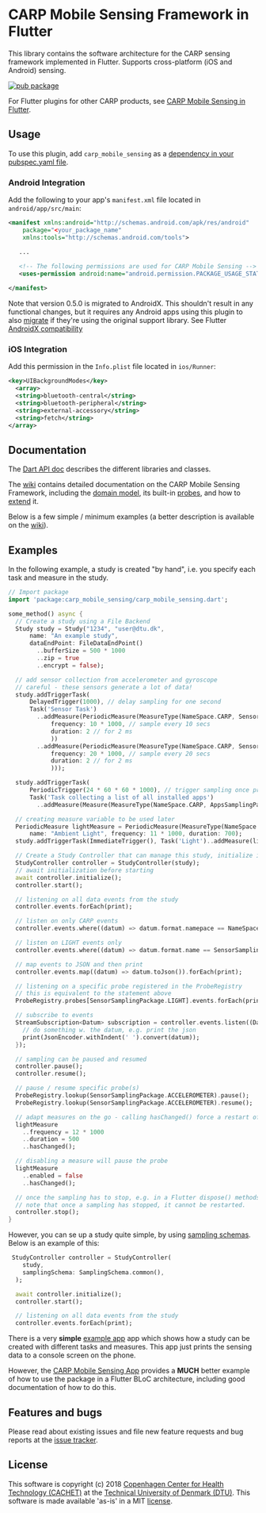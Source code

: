 # CARP Mobile Sensing Framework in Flutter

This library contains the software architecture for the CARP sensing framework implemented in Flutter.
Supports cross-platform (iOS and Android) sensing.

[![pub package](https://img.shields.io/pub/v/carp_mobile_sensing.svg)](https://pub.dartlang.org/packages/carp_mobile_sensing)

For Flutter plugins for other CARP products, see [CARP Mobile Sensing in Flutter](https://github.com/cph-cachet/carp.sensing-flutter/blob/master/README.md).

## Usage
To use this plugin, add `carp_mobile_sensing` as a [dependency in your pubspec.yaml file](https://flutter.io/platform-plugins/).

### Android Integration

Add the following to your app's `manifest.xml` file located in `android/app/src/main`:

````xml
<manifest xmlns:android="http://schemas.android.com/apk/res/android"
    package="<your_package_name"
    xmlns:tools="http://schemas.android.com/tools">

   ...
   
   <!-- The following permissions are used for CARP Mobile Sensing -->
   <uses-permission android:name="android.permission.PACKAGE_USAGE_STATS" tools:ignore="ProtectedPermissions"/>

</manifest>
````
Note that version 0.5.0 is migrated to AndroidX. This shouldn't result in any functional changes, but it requires any Android apps using this plugin to also 
[migrate](https://developer.android.com/jetpack/androidx/migrate) if they're using the original support library. 
See Flutter [AndroidX compatibility](https://flutter.dev/docs/development/packages-and-plugins/androidx-compatibility)



### iOS Integration

Add this permission in the `Info.plist` file located in `ios/Runner`:

```xml
<key>UIBackgroundModes</key>
  <array>
  <string>bluetooth-central</string>
  <string>bluetooth-peripheral</string>
  <string>external-accessory</string>
  <string>fetch</string>
</array>

```


## Documentation

The [Dart API doc](https://pub.dartlang.org/documentation/carp_mobile_sensing/latest/) describes the different libraries and classes.

The [wiki](https://github.com/cph-cachet/carp.sensing/wiki) contains detailed documentation on the CARP Mobile Sensing Framework, including 
the [domain model](https://github.com/cph-cachet/carp.sensing/wiki/Domain-Model), its built-in [probes](https://github.com/cph-cachet/carp.sensing/wiki/Probes), 
and how to [extend](https://github.com/cph-cachet/carp.sensing/wiki/Extending) it.

Below is a few simple / minimum examples (a better description is available on the [wiki](https://github.com/cph-cachet/carp.sensing-flutter/wiki/Domain-Model)).

## Examples

In the following example, a study is created "by hand", i.e. you specify each task and measure in the study.

```dart
// Import package
import 'package:carp_mobile_sensing/carp_mobile_sensing.dart';

some_method() async {
  // Create a study using a File Backend
  Study study = Study("1234", "user@dtu.dk",
      name: "An example study",
      dataEndPoint: FileDataEndPoint()
        ..bufferSize = 500 * 1000
        ..zip = true
        ..encrypt = false);

  // add sensor collection from accelerometer and gyroscope
  // careful - these sensors generate a lot of data!
  study.addTriggerTask(
      DelayedTrigger(1000), // delay sampling for one second
      Task('Sensor Task')
        ..addMeasure(PeriodicMeasure(MeasureType(NameSpace.CARP, SensorSamplingPackage.ACCELEROMETER),
            frequency: 10 * 1000, // sample every 10 secs
            duration: 2 // for 2 ms
            ))
        ..addMeasure(PeriodicMeasure(MeasureType(NameSpace.CARP, SensorSamplingPackage.GYROSCOPE),
            frequency: 20 * 1000, // sample every 20 secs
            duration: 2 // for 2 ms
            )));

  study.addTriggerTask(
      PeriodicTrigger(24 * 60 * 60 * 1000), // trigger sampling once pr. day
      Task('Task collecting a list of all installed apps')
        ..addMeasure(Measure(MeasureType(NameSpace.CARP, AppsSamplingPackage.APPS))));

  // creating measure variable to be used later
  PeriodicMeasure lightMeasure = PeriodicMeasure(MeasureType(NameSpace.CARP, SensorSamplingPackage.LIGHT),
      name: "Ambient Light", frequency: 11 * 1000, duration: 700);
  study.addTriggerTask(ImmediateTrigger(), Task('Light')..addMeasure(lightMeasure));

  // Create a Study Controller that can manage this study, initialize it, and start it.
  StudyController controller = StudyController(study);
  // await initialization before starting
  await controller.initialize();
  controller.start();

  // listening on all data events from the study
  controller.events.forEach(print);

  // listen on only CARP events
  controller.events.where((datum) => datum.format.namepace == NameSpace.CARP).forEach(print);

  // listen on LIGHT events only
  controller.events.where((datum) => datum.format.name == SensorSamplingPackage.LIGHT).forEach(print);

  // map events to JSON and then print
  controller.events.map((datum) => datum.toJson()).forEach(print);

  // listening on a specific probe registered in the ProbeRegistry
  // this is equivalent to the statement above
  ProbeRegistry.probes[SensorSamplingPackage.LIGHT].events.forEach(print);

  // subscribe to events
  StreamSubscription<Datum> subscription = controller.events.listen((Datum datum) {
    // do something w. the datum, e.g. print the json
    print(JsonEncoder.withIndent(' ').convert(datum));
  });

  // sampling can be paused and resumed
  controller.pause();
  controller.resume();

  // pause / resume specific probe(s)
  ProbeRegistry.lookup(SensorSamplingPackage.ACCELEROMETER).pause();
  ProbeRegistry.lookup(SensorSamplingPackage.ACCELEROMETER).resume();

  // adapt measures on the go - calling hasChanged() force a restart of the probe, which will load the new measure
  lightMeasure
    ..frequency = 12 * 1000
    ..duration = 500
    ..hasChanged();

  // disabling a measure will pause the probe
  lightMeasure
    ..enabled = false
    ..hasChanged();

  // once the sampling has to stop, e.g. in a Flutter dispose() methods, call stop.
  // note that once a sampling has stopped, it cannot be restarted.
  controller.stop();
}
```

However, you can se up a study quite simple, by using [sampling schemas](https://github.com/cph-cachet/carp.sensing-flutter/wiki/Schemas#sampling-schema).
Below is an example of this:

`````dart
 StudyController controller = StudyController(
    study,
    samplingSchema: SamplingSchema.common(),
  );

  await controller.initialize();
  controller.start();

  // listening on all data events from the study
  controller.events.forEach(print);
`````

There is a very **simple** [example app](example/main.dart) app which shows how a study can be created with different tasks and measures.
This app just prints the sensing data to a console screen on the phone.

However, the [CARP Mobile Sensing App](https://github.com/cph-cachet/carp.sensing-flutter/tree/master/carp_mobile_sensing_app) 
provides a **MUCH** better example of how to use the package in a Flutter BLoC architecture, including good documentation of how to do this.


## Features and bugs

Please read about existing issues and file new feature requests and bug reports at the [issue tracker][tracker].

[tracker]: https://github.com/cph-cachet/carp.sensing/issues

## License

This software is copyright (c) 2018 [Copenhagen Center for Health Technology (CACHET)](http://www.cachet.dk/) 
at the [Technical University of Denmark (DTU)](http://www.dtu.dk).
This software is made available 'as-is' in a MIT [license](/LICENSE).


